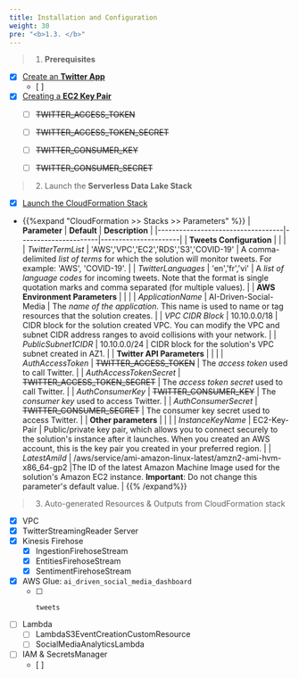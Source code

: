 ```yaml
---
title: Installation and Configuration
weight: 30
pre: "<b>1.3. </b>"
---
```



> 1. **Prerequisites**

* [x] [Create an **Twitter App**](https://developer.twitter.com/en/apps)
  * [ ] 
* [x] [Creating a **EC2 Key Pair**](https://docs.aws.amazon.com/AWSEC2/latest/UserGuide/ec2-key-pairs.html#having-ec2-create-your-key-pair)
  * [ ] ~~TWITTER_ACCESS_TOKEN~~
  * [ ] ~~TWITTER_ACCESS_TOKEN_SECRET~~
  * [ ] ~~TWITTER_CONSUMER_KEY~~
  * [ ] ~~TWITTER_CONSUMER_SECRET~~


> 2. Launch the **Serverless Data Lake Stack**

* [x] [Launch the CloudFormation Stack](https://ap-southeast-1.console.aws.amazon.com/cloudformation/home?region=ap-southeast-1#/stacks/quickcreate?templateUrl=https%3A%2F%2Fserverless-data-lake.s3-ap-southeast-1.amazonaws.com%2Fai-driven-social-media-dashboard.template&stackName=Social-Listening&param_ApplicationName=AI-Driven-Social-Media&param_AuthAccessToken=TWITTER_ACCESS_TOKEN&param_AuthConsumerKey=TWITTER_CONSUMER_KEY&param_InstanceKeyName=EC2-Key-Pair&param_LatestAmiId=%2Faws%2Fservice%2Fami-amazon-linux-latest%2Famzn2-ami-hvm-x86_64-gp2&param_PublicSubnet1CIDR=10.10.0.0%2F24&param_TwitterLanguages='en'%2C'fr'%2C'vi'&param_TwitterTermList='AWS'%2C'VPC'%2C'EC2'%2C'RDS'%2C'S3'%2C'COVID-19'&param_VpcCIDR=10.10.0.0%2F18)

* {{%expand "CloudFormation >> Stacks >> Parameters" %}}
| **Parameter**                     | **Default**          | **Description**    |
|-----------------------------------|----------------------|----------------------|
| **Tweets Configuration**          |                      |                      |
| *TwitterTermList*                 | \'AWS\',\'VPC\',\'EC2\',\'RDS\',\'S3\',\'COVID-19\'  | A comma-delimited *list of terms* for which the solution will monitor tweets. For example: 'AWS', 'COVID-19'.  |
| *TwitterLanguages*                | \'en\',\'fr\',\'vi\' | A *list of language codes* for incoming tweets. Note that the format is single quotation marks and comma separated (for multiple values).  |
| **AWS Environment Parameters**    |                      |                      |
| *ApplicationName*                 | AI-Driven-Social-Media    | The *name of the application*. This name is used to name or tag resources that the solution creates.  |
| *VPC CIDR Block*                  | 10.10.0.0/18      | CIDR block for the solution created VPC. You can modify the VPC and subnet CIDR address ranges to avoid collisions with your network.  |
| *PublicSubnet1CIDR*               | 10.10.0.0/24     | CIDR block for the solution's VPC subnet created in AZ1.  |
| **Twitter API Parameters**        |                      |                      |
| *AuthAccessToken*                 | ~~TWITTER_ACCESS_TOKEN~~  | The *access token* used to call Twitter.  |
| *AuthAccessTokenSecret*           | ~~TWITTER_ACCESS_TOKEN_SECRET~~ | The *access token secret* used to call Twitter.  |
| *AuthConsumerKey*                 | ~~TWITTER_CONSUMER_KEY~~  | The *consumer key* used to access Twitter.  |
| *AuthConsumerSecret*              | ~~TWITTER_CONSUMER_SECRET~~  | The consumer key secret used to access Twitter.  |
| **Other parameters**              |                      |                      |
| *InstanceKeyName*                 | EC2-Key-Pair         | Public/private key pair, which allows you to connect securely to the solution's instance after it launches. When you created an AWS account, this is the key pair you created in your preferred region.  |
| *LatestAmiId*                     | /aws/service/ami-amazon-linux-latest/amzn2-ami-hvm-x86_64-gp2               |The ID of the latest Amazon Machine Image used for the solution's Amazon EC2 instance. **Important**: Do not change this parameter's default value.  |
{{% /expand%}}

> 3. Auto-generated Resources & Outputs from CloudFormation stack

* [x] VPC
* [x] TwitterStreamingReader Server
* [x] Kinesis Firehose
  * [x] IngestionFirehoseStream
  * [x] EntitiesFirehoseStream
  * [x] SentimentFirehoseStream
* [x] AWS Glue: `ai_driven_social_media_dashboard`
  * [ ] 	tweets
* [ ] Lambda
  * [ ] LambdaS3EventCreationCustomResource
  * [ ] SocialMediaAnalyticsLambda
* [ ] IAM & SecretsManager
  * [ ] 